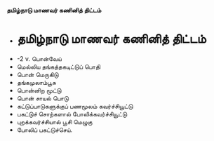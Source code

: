 **தமிழ்நாடு மாணவர் கணினித் திட்டம்**
- # தமிழ்நாடு மாணவர் கணினித் திட்டம்
- -2 v. பொன்வேய்
- மெல்லிய தங்கத்தகடிட்டுப் பொதி
- பொன் மெருகிடு
- தங்கமுலாம்பூசு
- பொன்னிற மூட்டு
- பொன் சாயல் பொடு
- கட்டுப்பாடுகளுக்குப் பணமூலம் கவர்ச்சியூட்டு
- பகட்டுச் சொற்களால் போலிக்கவர்ச்சியூட்டு
- புறக்கவர்ச்சியால் பூசி மெழுகு
- போலிப் பகட்டுச்செய்.

